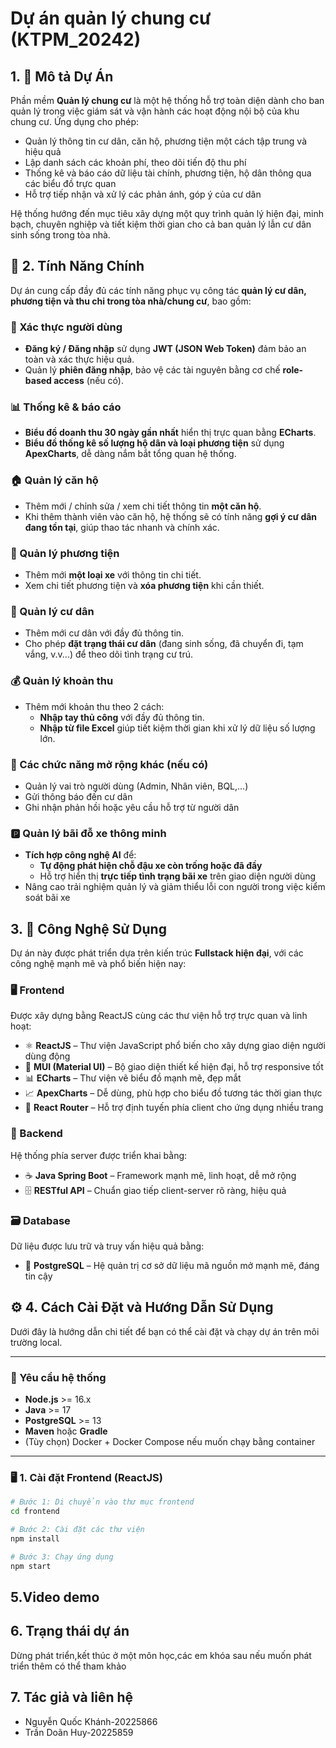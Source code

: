 # Dự án quản lý chung cư (KTPM_20242)
## 1. 📘 Mô tả Dự Án

Phần mềm **Quản lý chung cư** là một hệ thống hỗ trợ toàn diện dành cho ban quản lý trong việc giám sát và vận hành các hoạt động nội bộ của khu chung cư. Ứng dụng cho phép:

- Quản lý thông tin cư dân, căn hộ, phương tiện một cách tập trung và hiệu quả
- Lập danh sách các khoản phí, theo dõi tiến độ thu phí
- Thống kê và báo cáo dữ liệu tài chính, phương tiện, hộ dân thông qua các biểu đồ trực quan
- Hỗ trợ tiếp nhận và xử lý các phản ánh, góp ý của cư dân

Hệ thống hướng đến mục tiêu xây dựng một quy trình quản lý hiện đại, minh bạch, chuyên nghiệp và tiết kiệm thời gian cho cả ban quản lý lẫn cư dân sinh sống trong tòa nhà.

## 📌 2. Tính Năng Chính

Dự án cung cấp đầy đủ các tính năng phục vụ công tác **quản lý cư dân, phương tiện và thu chi trong tòa nhà/chung cư**, bao gồm:

### 🔐 Xác thực người dùng
- **Đăng ký / Đăng nhập** sử dụng **JWT (JSON Web Token)** đảm bảo an toàn và xác thực hiệu quả.
- Quản lý **phiên đăng nhập**, bảo vệ các tài nguyên bằng cơ chế **role-based access** (nếu có).

### 📊 Thống kê & báo cáo
- **Biểu đồ doanh thu 30 ngày gần nhất** hiển thị trực quan bằng **ECharts**.
- **Biểu đồ thống kê số lượng hộ dân và loại phương tiện** sử dụng **ApexCharts**, dễ dàng nắm bắt tổng quan hệ thống.

### 🏠 Quản lý căn hộ
- Thêm mới / chỉnh sửa / xem chi tiết thông tin **một căn hộ**.
- Khi thêm thành viên vào căn hộ, hệ thống sẽ có tính năng **gợi ý cư dân đang tồn tại**, giúp thao tác nhanh và chính xác.

### 🚗 Quản lý phương tiện
- Thêm mới **một loại xe** với thông tin chi tiết.
- Xem chi tiết phương tiện và **xóa phương tiện** khi cần thiết.

### 👥 Quản lý cư dân
- Thêm mới cư dân với đầy đủ thông tin.
- Cho phép **đặt trạng thái cư dân** (đang sinh sống, đã chuyển đi, tạm vắng, v.v...) để theo dõi tình trạng cư trú.

### 💰 Quản lý khoản thu
- Thêm mới khoản thu theo 2 cách:
  - **Nhập tay thủ công** với đầy đủ thông tin.
  - **Nhập từ file Excel** giúp tiết kiệm thời gian khi xử lý dữ liệu số lượng lớn.

### 🧾 Các chức năng mở rộng khác (nếu có)
- Quản lý vai trò người dùng (Admin, Nhân viên, BQL,...)
- Gửi thông báo đến cư dân
- Ghi nhận phản hồi hoặc yêu cầu hỗ trợ từ người dân

### 🅿️ Quản lý bãi đỗ xe thông minh
- **Tích hợp công nghệ AI** để:
  - **Tự động phát hiện chỗ đậu xe còn trống hoặc đã đầy**
  - Hỗ trợ hiển thị **trực tiếp tình trạng bãi xe** trên giao diện người dùng
- Nâng cao trải nghiệm quản lý và giảm thiểu lỗi con người trong việc kiểm soát bãi xe


## 3. 🚀 Công Nghệ Sử Dụng

Dự án này được phát triển dựa trên kiến trúc **Fullstack hiện đại**, với các công nghệ mạnh mẽ và phổ biến hiện nay:

### 🖥️ Frontend

Được xây dựng bằng ReactJS cùng các thư viện hỗ trợ trực quan và linh hoạt:

- ⚛️ **ReactJS** – Thư viện JavaScript phổ biến cho xây dựng giao diện người dùng động
- 🎨 **MUI (Material UI)** – Bộ giao diện thiết kế hiện đại, hỗ trợ responsive tốt
- 📊 **ECharts** – Thư viện vẽ biểu đồ mạnh mẽ, đẹp mắt
- 📈 **ApexCharts** – Dễ dùng, phù hợp cho biểu đồ tương tác thời gian thực
- 🧭 **React Router** – Hỗ trợ định tuyến phía client cho ứng dụng nhiều trang

### 🔧 Backend

Hệ thống phía server được triển khai bằng:

- ☕ **Java Spring Boot** – Framework mạnh mẽ, linh hoạt, dễ mở rộng
- 🗄️ **RESTful API** – Chuẩn giao tiếp client-server rõ ràng, hiệu quả

### 🗃️ Database

Dữ liệu được lưu trữ và truy vấn hiệu quả bằng:

- 🐘 **PostgreSQL** – Hệ quản trị cơ sở dữ liệu mã nguồn mở mạnh mẽ, đáng tin cậy

## ⚙️ 4. Cách Cài Đặt và Hướng Dẫn Sử Dụng

Dưới đây là hướng dẫn chi tiết để bạn có thể cài đặt và chạy dự án trên môi trường local.

---

### 🧩 Yêu cầu hệ thống

- **Node.js** >= 16.x  
- **Java** >= 17  
- **PostgreSQL** >= 13  
- **Maven** hoặc **Gradle**  
- (Tùy chọn) Docker + Docker Compose nếu muốn chạy bằng container

---

### 🖥️ 1. Cài đặt Frontend (ReactJS)

```bash
# Bước 1: Di chuyển vào thư mục frontend
cd frontend

# Bước 2: Cài đặt các thư viện
npm install

# Bước 3: Chạy ứng dụng
npm start
```
## 5.Video demo
## 6. Trạng thái dự án
Dừng phát triển,kết thúc ở một môn học,các em khóa sau nếu muốn phát triển thêm có thể tham khảo
## 7. Tác giả và liên hệ
- Nguyễn Quốc Khánh-20225866
- Trần Doãn Huy-20225859
  

